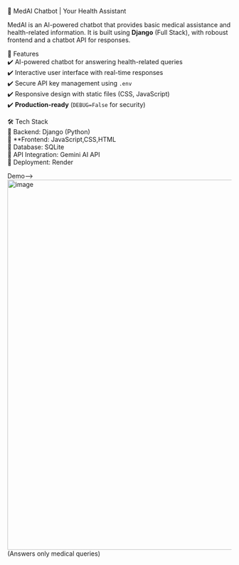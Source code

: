  💊 MedAI Chatbot | Your Health Assistant  

MedAI is an AI-powered chatbot that provides basic medical assistance and health-related information. It is built using **Django** (Full Stack), with  roboust frontend and a chatbot API for responses.


 🚀 Features  
✔️ AI-powered chatbot for answering health-related queries  
✔️ Interactive user interface with real-time responses  
✔️ Secure API key management using `.env`  
✔️ Responsive design with static files (CSS, JavaScript)  
✔️ **Production-ready** (`DEBUG=False` for security)  



 🛠️ Tech Stack  
🔹 Backend: Django (Python)  
🔹 **Frontend: JavaScript,CSS,HTML  
🔹 Database: SQLite  
🔹 API Integration: Gemini AI API  
🔹 Deployment: Render  

Demo--> <img width="830" alt="image" src="https://github.com/user-attachments/assets/55c2b257-0286-4d7c-b494-bdf427fbc4fc" />
(Answers only medical queries)


